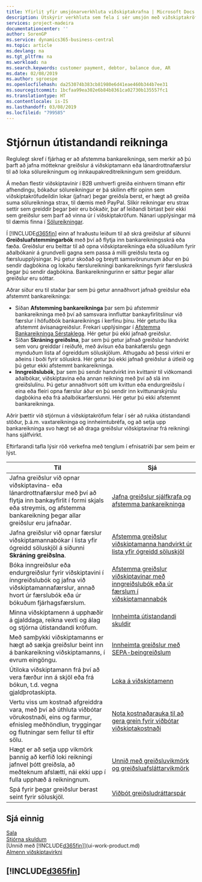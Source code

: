 ```yaml
---
title: Yfirlit yfir umsjónarverkhluta viðskiptakrafna | Microsoft Docs
description: Útskýrir verkhluta sem fela í sér umsjón með viðskiptakröfum og jöfnun greiðslna við fjárhagsfærslur viðskiptamanna og lánardrottna.
services: project-madeira
documentationcenter: ''
author: SorenGP
ms.service: dynamics365-business-central
ms.topic: article
ms.devlang: na
ms.tgt_pltfrm: na
ms.workload: na
ms.search.keywords: customer payment, debtor, balance due, AR
ms.date: 02/08/2019
ms.author: sgroespe
ms.openlocfilehash: da253074b383cb81980e6d41eae460b344b7ee31
ms.sourcegitcommit: 1bcfaa99ea302e6b84b8361ca02730b135557fc1
ms.translationtype: HT
ms.contentlocale: is-IS
ms.lasthandoff: 03/08/2019
ms.locfileid: "799585"
---
```

# <a name="managing-receivables"></a>Stjórnun útistandandi reikninga
Reglulegt skref í fjárhag er að afstemma bankareikninga, sem merkir að þú þarft að jafna mótteknar greiðslur á viðskiptamann eða lánardrottnafærslur til að loka sölureikningum og innkaupakreditreikningum sem greiddum.

Á meðan flestir viðskiptavinir í B2B umhverfi greiða einhvern tímann eftir afhendingu, bókaður sölureikningur er þá skilinn eftir opinn sem viðskiptakröfudeildin lokar (jafnar) þegar greiðsla berst, er hægt að greiða suma sölureikninga strax, til dæmis með PayPal. Slíkir reikningar eru strax settir sem greiddir þegar þeir eru bókaðir, þar af leiðandi birtast þeir ekki sem greiðslur sem þarf að vinna úr í viðskiptakröfum. Nánari upplýsingar má til dæmis finna í [Sölureikningar](sales-how-invoice-sales.md).  

Í [!INCLUDE[d365fin](includes/d365fin_md.md)] einn af hraðustu leiðum til að skrá greiðslur af síðunni **Greiðsluafstemmingarbók** með því að flytja inn bankareikningsskrá eða fæða. Greiðslur eru beittar til að opna viðskiptareikninga eða söluaðilum fyrir aðalbókanir á grundvelli gagna sem passa á milli greiðslu texta og færsluupplýsingar. Þú getur skoðað og breytt samsvörununum áður en þú sendir dagbókina og lokaðu færslureikningi bankareiknings fyrir færsluskrá þegar þú sendir dagbókina. Bankareikningurinn er sáttur þegar allar greiðslur eru sóttar.

Aðrar síður eru til staðar þar sem þú getur annaðhvort jafnað greiðslur eða afstemmt bankareikninga:

* Síðan **Afstemming bankareikninga** þar sem þú afstemmir bankareikninga með því að samsvara innfluttar bankayfirlitslínur við færslur í höfuðbók bankareiknings í kerfinu þínu. Hér geturðu líka afstemmt ávísanagreiðslur. Frekari upplýsingar í [Afstemma Bankareikninga Sérstaklega](bank-how-reconcile-bank-accounts-separately.md). Hér getur þú ekki jafnað greiðslur.
* Síðan **Skráning greiðslna**, þar sem þú getur jafnað greiðslur handvirkt sem voru greiddar í reiðufé, með ávísun eða bankafærslu gegn mynduðum lista af ógreiddum söluskjölum. Athugaðu að þessi virkni er aðeins í boði fyrir söluskrá. Hér getur þú ekki jafnað greiðslur á útleið og þú getur ekki afstemmt bankareikninga.
* **Inngreiðslubók**, þar sem þú sendir handvirkt inn kvittanir til viðkomandi aðalbókar, viðskiptavina eða annan reikning með því að slá inn greiðslulínu. Þú getur annaðhvort sótt um kvittun eða endurgreiðslu í eina eða fleiri opna færslur áður en þú sendir inn kvittunarskýrslu dagbókina eða frá aðalbókarfærslunni. Hér getur þú ekki afstemmt bankareikninga.  

Aðrir þættir við stjórnun á viðskiptakröfum felar í sér að rukka útistandandi stöður, þ.á.m. vaxtareikninga og innheimtubréfa, og að setja upp bankareikninga svo hægt sé að draga greiðslur viðskiptavinar frá reikningi hans sjálfvirkt.

Eftirfarandi tafla lýsir röð verkefna með tenglum í efnisatriði þar sem þeim er lýst.  

| Til | Sjá |
| --- | --- |
| Jafna greiðslur við opnar viðskiptavina- eða lánardrottnafærslur með því að flytja inn bankayfirlit í formi skjals eða streymis, og afstemma bankareikning þegar allar greiðslur eru jafnaðar. |[Jafna greiðslur sjálfkrafa og afstemma bankareikninga](receivables-apply-payments-auto-reconcile-bank-accounts.md) |
| Jafna greiðslur við opnar færslur viðskiptamannabókar í lista yfir ógreidd söluskjöl á síðunni **Skráning greiðslna**. |[Afstemma greiðslur viðskiptamanna handvirkt úr lista yfir ógreidd söluskjöl](receivables-how-reconcile-customer-payments-list-unpaid-sales-documents.md) |
| Bóka inngreiðslur eða endurgreiðslur fyrir viðskiptavini í ínngreiðslubók og jafna við viðskiptamannafærslur, annað hvort úr færslubók eða úr bókuðum fjárhagsfærslum. |[Afstemma greiðslur viðskiptavinar með inngreiðslubók eða úr færslum í viðskiptamannabók](receivables-how-apply-sales-transactions-manually.md) |
| Minna viðskiptamenn á upphæðir á gjalddaga, reikna vexti og álag og stjórna útistandandi kröfum. |[Innheimta útistandandi skuldir](receivables-collect-outstanding-balances.md) |
|Með samþykki viðskiptamanns er hægt að sækja greiðslur beint inn á bankareikning viðskiptamanns, í evrum eingöngu.|[Innheimta greiðslur með SEPA-beingreiðslum](finance-collect-payments-with-sepa-direct-debit.md)|
|Útiloka viðskiptamann frá því að vera færður inn á skjöl eða frá bókun, t.d. vegna gjaldþrotaskipta.|[Loka á viðskiptamenn](receivables-how-block-customers.md)|
|Vertu viss um kostnað afgreiddra vara, með því að úthluta viðbótar vörukostnaði, eins og farmur, efnisleg meðhöndlun, tryggingar og flutningar sem fellur til eftir sölu.|[Nota kostnaðarauka til að gera grein fyrir viðbótar viðskiptakostnaði](payables-how-assign-item-charges.md)|
|Hægt er að setja upp vikmörk þannig að kerfið loki reikningi jafnvel þótt greiðsla, að meðteknum afslætti, nái ekki upp í fulla upphæð á reikningnum.|[Unnið með greiðsluvikmörk og greiðsluafsláttarvikmörk](finance-payment-tolerance-and-payment-discount-tolerance.md)|
| Spá fyrir þegar greiðslur berast seint fyrir söluskjöl. | [Viðbót greiðsludráttarspár](ui-extensions-late-payment-prediction.md) |
## <a name="see-also"></a>Sjá einnig
[Sala](sales-manage-sales.md)  
[Stjórna skuldum](payables-manage-payables.md)  
[Unnið með [!INCLUDE[d365fin](includes/d365fin_md.md)]](ui-work-product.md)  
[Almenn viðskiptavirkni](ui-across-business-areas.md)

## [!INCLUDE[d365fin](includes/free_trial_md.md)]  
